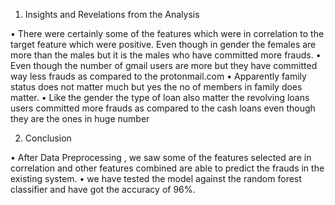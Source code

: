 1. Insights and Revelations from the Analysis
   
 • There were certainly some of the features which were in correlation to the target feature which were positive. Even though in gender the females are more than the males but it is the males who have committed 
   more frauds.
 • Even though the number of gmail users are more but they have committed way less frauds as compared to the protonmail.com
 • Apparently family status does not matter much but yes the no of members in family does matter.
 • Like the gender the type of loan also matter the revolving loans users committed more frauds as compared to the cash loans even though they are the ones in huge number
 
2.   Conclusion

 • After Data Preprocessing , we saw some of the features selected are in correlation and other features combined are able to predict the frauds in the existing system.
 • we have tested the model against the random forest classifier and have got the accuracy of 96%.
